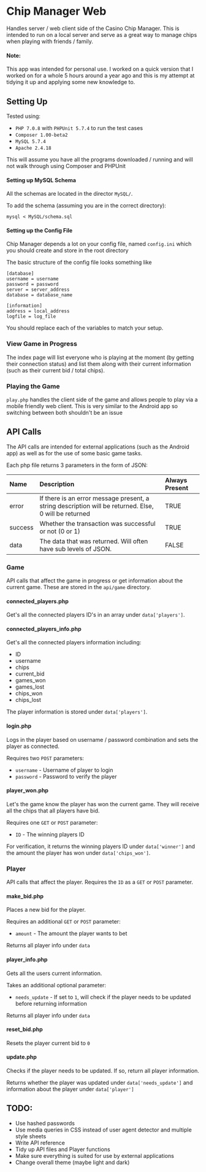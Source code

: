 # Chip Manager Web

Handles server / web client side of the Casino Chip Manager.
This is intended to run on a local server and serve as a  great way to manage chips
when playing with friends / family.

#### Note:

This app was intended for personal use. I worked on a quick version that I worked on for a whole 5 hours around a year 
ago and this is my attempt at tidying it up and applying some new knowledge to.
 
## Setting Up

Tested using:

* `PHP 7.0.8` with `PHPUnit 5.7.4` to run the test cases
* `Composer 1.00-beta2`
* `MySQL 5.7.4`
* `Apache 2.4.18`

This will assume you have all the programs downloaded / running and will not walk through using Composer and PHPUnit

#### Setting up MySQL Schema

All the schemas are located in the director `MySQL/`.

To add the schema (assuming you are in the correct directory):

`mysql < MySQL/schema.sql`

#### Setting up the Config File

Chip Manager depends a lot on your config file, named `config.ini` which you should create and store in the root directory

The basic structure of the config file looks something like

    [database]
    username = username
    password = password
    server = server_address
    database = database_name
    
    [information]
    address = local_address
    logfile = log_file

You should replace each of the variables to match your setup.

### View Game in Progress

The index page will list everyone who is playing at the moment (by getting their connection status) and list them along 
 with their current information (such as their current bid / total chips).
 
### Playing the Game

`play.php` handles the client side of the game and allows people to play via a mobile friendly web client. This is very
similar to the Android app so switching between both shouldn't be an issue


## API Calls

The API calls are intended for external applications (such as the Android app) as well as for the use of some basic game tasks.

Each php file returns 3 parameters in the form of JSON:


| Name          | Description   | Always Present  |
| :------------ |:------------- | :-------------- |
| error      | If there is an error message present, a string description will be returned. Else, 0 will be returned | TRUE           |
| success      | Whether the transaction was successful or not (0 or 1)     | TRUE            |
| data | The data that was returned. Will often have sub levels of JSON.      | FALSE            |


### Game

API calls that affect the game in progress or get information about the current game. These are stored in the `api/game` directory.


#### connected_players.php

Get's all the connected players ID's in an array under `data['players']`.

#### connected_players_info.php

Get's all the connected players information including:

* ID
* username
* chips
* current_bid
* games_won
* games_lost
* chips_won
* chips_lost

The player information is stored under `data['players']`.

#### login.php

Logs in the player based on username / password combination and sets the player as connected.

Requires two `POST` parameters:

* `username` - Username of player to login
* `password` - Password to verify the player

#### player_won.php

Let's the game know the player has won the current game. They will receive all the chips that all players have bid.

Requires one `GET` or `POST` parameter:

* `ID` - The winning players ID

For verification, it returns the winning players ID under `data['winner']` and the amount the player has won under `data['chips_won']`.

### Player

API calls that affect the player. Requires the `ID` as a `GET` or `POST` parameter.

#### make_bid.php

Places a new bid for the player.

Requires an additional `GET` or `POST` parameter:

* `amount` - The amount the player wants to bet

Returns all player info under `data`

#### player_info.php

Gets all the users current information.

Takes an additional optional parameter:
 
 * `needs_update` - If set to `1`, will check if the player needs to be updated before returning information
 
 Returns all player info under `data`
 
#### reset_bid.php

Resets the player current bid to `0`

#### update.php

Checks if the player needs to be updated. If so, return all player information.

Returns whether the player was updated under `data['needs_update']` and information about the player under `data['player']`

## TODO:

* Use hashed passwords
* Use media queries in CSS instead of user agent detector and multiple style sheets
* Write API reference
* Tidy up API files and Player functions
* Make sure everything is suited for use by external applications
* Change overall theme (maybe light and dark)
